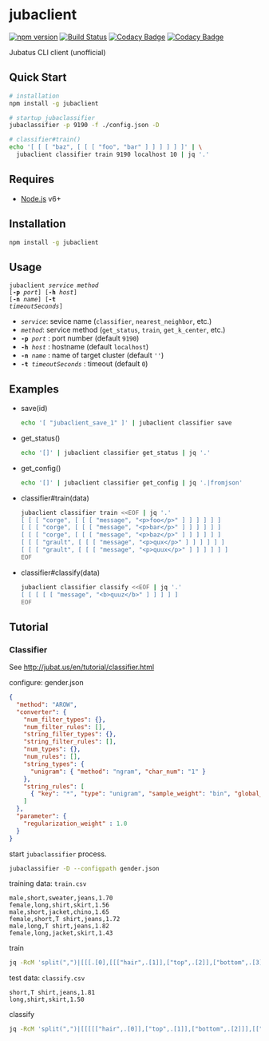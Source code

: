 # jubaclient

[![npm version](https://badge.fury.io/js/jubaclient.svg)](https://badge.fury.io/js/jubaclient)
[![Build Status](https://travis-ci.org/naokikimura/jubaclient.svg?branch=master)](https://travis-ci.org/naokikimura/jubaclient)
[![Codacy Badge](https://api.codacy.com/project/badge/Grade/2f6c4944c7df41a887627318c06d92c3)](https://www.codacy.com/app/n.kimura.cap/jubaclient?utm_source=github.com&utm_medium=referral&utm_content=naokikimura/jubaclient&utm_campaign=badger)
[![Codacy Badge](https://api.codacy.com/project/badge/Coverage/7f75cce83b7e4db49e8e8ce8b9398c05)](https://www.codacy.com/app/n.kimura.cap/jubaclient?utm_source=github.com&utm_medium=referral&utm_content=naokikimura/jubaclient&utm_campaign=Badge_Coverage)

Jubatus CLI client (unofficial)

## Quick Start ##

```bash
# installation
npm install -g jubaclient

# startup jubaclassifier
jubaclassifier -p 9190 -f ./config.json -D

# classifier#train()
echo '[ [ [ "baz", [ [ [ "foo", "bar" ] ] ] ] ] ]' | \
  jubaclient classifier train 9190 localhost 10 | jq '.'
```

## Requires ##

- [Node.js](https://nodejs.or]) v6+

## Installation ##

```bash
npm install -g jubaclient
```

## Usage ##

<code>jubaclient _service_ _method_ [**-p** _port_] [**-h** _host_] [**-n** _name_] [**-t** _timeoutSeconds_]</code>

- <code>_service_</code>: sevice name (`classifier`, `nearest_neighbor`, etc.)
- <code>_method_</code>: service method (`get_status`, `train`, `get_k_center`, etc.)
- <code>**-p** _port_</code> : port number (default `9190`)
- <code>**-h** _host_</code> : hostname (default `localhost`)
- <code>**-n** _name_</code> : name of target cluster (default `''`)
- <code>**-t** _timeoutSeconds_</code> : timeout  (default `0`)

## Examples ##

- save(id)
    ```bash
    echo '[ "jubaclient_save_1" ]' | jubaclient classifier save 
    ```
- get_status()
    ```bash
    echo '[]' | jubaclient classifier get_status | jq '.' 
    ```
- get_config()
    ```bash
    echo '[]' | jubaclient classifier get_config | jq '.|fromjson' 
    ```
- classifier#train(data)
    ```bash
    jubaclient classifier train <<EOF | jq '.'
    [ [ [ "corge", [ [ [ "message", "<p>foo</p>" ] ] ] ] ] ]
    [ [ [ "corge", [ [ [ "message", "<p>bar</p>" ] ] ] ] ] ]
    [ [ [ "corge", [ [ [ "message", "<p>baz</p>" ] ] ] ] ] ]
    [ [ [ "grault", [ [ [ "message", "<p>qux</p>" ] ] ] ] ] ]
    [ [ [ "grault", [ [ [ "message", "<p>quux</p>" ] ] ] ] ] ]
    EOF
    ```
- classifier#classify(data)
    ```bash
    jubaclient classifier classify <<EOF | jq '.'
    [ [ [ [ [ "message", "<b>quuz</b>" ] ] ] ] ]
    EOF
    ```
## Tutorial ##

### Classifier ####

See http://jubat.us/en/tutorial/classifier.html

configure: gender.json
```json
{
  "method": "AROW",
  "converter": {
    "num_filter_types": {},
    "num_filter_rules": [],
    "string_filter_types": {},
    "string_filter_rules": [],
    "num_types": {},
    "num_rules": [],
    "string_types": {
      "unigram": { "method": "ngram", "char_num": "1" }
    },
    "string_rules": [
      { "key": "*", "type": "unigram", "sample_weight": "bin", "global_weight": "bin" }
    ]
  },
  "parameter": {
    "regularization_weight" : 1.0
  }
}
```

start `jubaclassifier` process.

```bash
jubaclassifier -D --configpath gender.json 
```

training data: `train.csv`
```csv
male,short,sweater,jeans,1.70
female,long,shirt,skirt,1.56
male,short,jacket,chino,1.65
female,short,T shirt,jeans,1.72
male,long,T shirt,jeans,1.82
female,long,jacket,skirt,1.43
```

train

```bash
jq -RcM 'split(",")|[[[.[0],[[["hair",.[1]],["top",.[2]],["bottom",.[3]]],[["height",(.[4]|tonumber)]]]]]]' < train.csv | jubaclient classifier train
```

test data: `classify.csv`

```csv
short,T shirt,jeans,1.81
long,shirt,skirt,1.50
```


classify

```bash
jq -RcM 'split(",")|[[[[["hair",.[0]],["top",.[1]],["bottom",.[2]]],[["height",(.[3]|tonumber)]]]]]' < classify.csv  | jubaclient classifier classify | jq '.[]|max_by(.[1])'
```